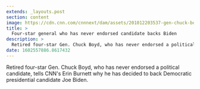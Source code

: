 ```yaml
--- 
extends: _layouts.post 
section: content 
image: https://cdn.cnn.com/cnnnext/dam/assets/201012203537-gen-chuck-boyd-super-tease.jpg 
title: > 
  Four-star general who has never endorsed candidate backs Biden 
description: > 
  Retired four-star Gen. Chuck Boyd, who has never endorsed a political candidate, tells CNN's Erin Burnett why he has decided to back Democratic presidential candidate Joe Biden. 
date: 1602557886.8617432 
--- 
```

Retired four-star Gen. Chuck Boyd, who has never endorsed a political candidate, tells CNN's Erin Burnett why he has decided to back Democratic presidential candidate Joe Biden.